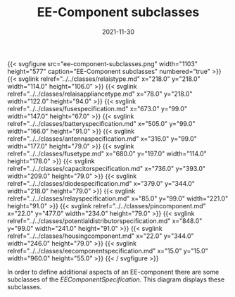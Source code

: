 ﻿---
title: EE-Component subclasses
toc: false
type: specs
layout: diagram
date: "2021-11-30"
draft: false
specification: VEC
version: 2.0.0-rc1
documentType: "Recommendation"
elementType: Diagram
classes:
  - RelaisType
  - RelaisApplianceType
  - FuseSpecification
  - BatterySpecification
  - AntennaSpecification
  - FuseType
  - CapacitorSpecification
  - DiodeSpecification
  - RelaySpecification
  - PinComponent
  - PotentialDistributorSpecification
  - HousingComponent
  - EEComponentSpecification
menu:
  VEC-2.0.0-rc1:    
    parent: ee-components
    identifier: ee-components/ee-component-subclasses
    weight: 1006003 

# Prev/next pager order (if `docs_section_pager` enabled in `params.toml`)
weight: 1006003
---
{{< svgfigure src="ee-component-subclasses.png" width="1103" height="577" caption="EE-Component subclasses" numbered="true" >}}
  {{< svglink relref="../../classes/relaistype.md" x="218.0" y="218.0" width="114.0" height="106.0" >}}
  {{< svglink relref="../../classes/relaisappliancetype.md" x="78.0" y="218.0" width="122.0" height="94.0" >}}
  {{< svglink relref="../../classes/fusespecification.md" x="673.0" y="99.0" width="147.0" height="67.0" >}}
  {{< svglink relref="../../classes/batteryspecification.md" x="505.0" y="99.0" width="166.0" height="91.0" >}}
  {{< svglink relref="../../classes/antennaspecification.md" x="316.0" y="99.0" width="177.0" height="79.0" >}}
  {{< svglink relref="../../classes/fusetype.md" x="680.0" y="197.0" width="114.0" height="178.0" >}}
  {{< svglink relref="../../classes/capacitorspecification.md" x="736.0" y="393.0" width="209.0" height="79.0" >}}
  {{< svglink relref="../../classes/diodespecification.md" x="379.0" y="344.0" width="218.0" height="79.0" >}}
  {{< svglink relref="../../classes/relayspecification.md" x="85.0" y="99.0" width="221.0" height="91.0" >}}
  {{< svglink relref="../../classes/pincomponent.md" x="22.0" y="477.0" width="234.0" height="79.0" >}}
  {{< svglink relref="../../classes/potentialdistributorspecification.md" x="848.0" y="99.0" width="241.0" height="91.0" >}}
  {{< svglink relref="../../classes/housingcomponent.md" x="22.0" y="344.0" width="246.0" height="79.0" >}}
  {{< svglink relref="../../classes/eecomponentspecification.md" x="15.0" y="15.0" width="960.0" height="55.0" >}}
{{< / svgfigure >}}
<p> In order to define additional aspects of an EE-component there are some subclasses of the <i>EEComponentSpecification</i>. This diagram displays these subclasses.      </p>